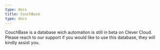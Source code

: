 ```yaml
---
type: docs
title: CouchBase
type: docs
---
```


CouchBase is a database wich automation is still in beta on Clever Cloud.  
Please reach to our support if you would like to use this database, they will kindly assist you.
